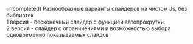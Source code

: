 ✅(completed) Разнообразные варианты слайдеров на чистом Js, без библиотек<br>
1 версия - бесконечный слайдер с функцией автопрокрутки.<br>
2 версия - слайдер с ограничениями и возможностью выбора одновременно показываемых слайдов
